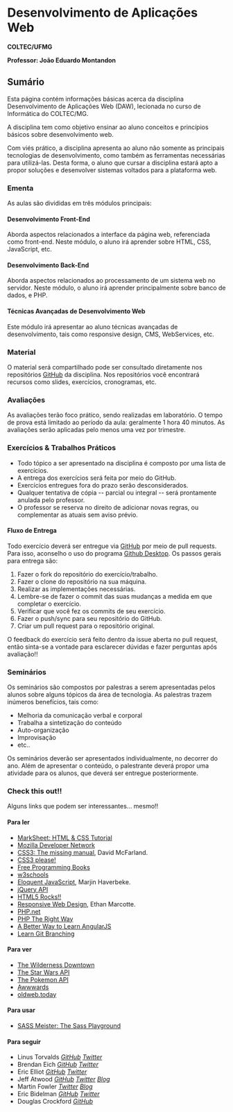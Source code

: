 # Desenvolvimento de Aplicações Web

**COLTEC/UFMG**

**Professor: João Eduardo Montandon**

## Sumário

Esta página contém informações básicas acerca da disciplina Desenvolvimento de Aplicações Web (DAW), lecionada no curso de Informática do COLTEC/MG.

A disciplina tem como objetivo ensinar ao aluno conceitos e princípios básicos sobre desenvolvimento web.

Com viés prático, a disciplina apresenta ao aluno não somente as principais tecnologias de desenvolvimento, como também as ferramentas necessárias para utilizá-las. Desta forma, o aluno que cursar a disciplina estará apto a propor soluções e desenvolver sistemas voltados para a plataforma web.

### Ementa

As aulas são divididas em três módulos principais:

#### Desenvolvimento Front-End

Aborda aspectos relacionados a interface da página web, referenciada como front-end. Neste módulo, o aluno irá aprender sobre HTML, CSS, JavaScript, etc.

#### Desenvolvimento Back-End

Aborda aspectos relacionados ao processamento de um sistema web no servidor. Neste módulo, o aluno irá aprender principalmente sobre banco de dados, e PHP.

#### Técnicas Avançadas de Desenvolvimento Web

Este módulo irá apresentar ao aluno técnicas avançadas de desenvolvimento, tais como responsive design, CMS, WebServices, etc.

### Material

O material será compartilhado pode ser consultado diretamente nos repositórios [GitHub](http://github.com/coltec-daw) da disciplina. Nos repositórios você encontrará recursos como slides, exercícios, cronogramas, etc.

### Avaliações

As avaliações terão foco prático, sendo realizadas em laboratório. O tempo de prova está limitado ao período da aula: geralmente 1 hora 40 minutos. As avaliações serão aplicadas pelo menos uma vez por trimestre.

### Exercícios & Trabalhos Práticos

* Todo tópico a ser apresentado na disciplina é composto por uma lista de exercícios.
* A entrega dos exercícios será feita por meio do GitHub.
* Exercícios entregues fora do prazo serão desconsiderados.
* Qualquer tentativa de cópia -- parcial ou integral -- será prontamente anulada pelo professor.
* O professor se reserva no direito de adicionar novas regras, ou complementar as atuais sem aviso prévio.

#### Fluxo de Entrega

Todo exercício deverá ser entregue via [GitHub](http://www.github.com) por meio de pull requests. Para isso, aconselho o uso do programa [Github Desktop](https://desktop.github.com/). Os passos gerais para entrega são:

1. Fazer o fork do repositório do exercício/trabalho.
2. Fazer o clone do repositório na sua máquina.
3. Realizar as implementações necessárias.
  1. Lembre-se de fazer o commit das suas mudanças a medida em que completar o exercício.
4. Verificar que você fez os commits de seu exercício.
5. Fazer o push/sync para seu repositório do GitHub.
6. Criar um pull request para o repositório original.

O feedback do exercício será feito dentro da issue aberta no pull request, então sinta-se a vontade para esclarecer dúvidas e fazer perguntas após avaliação!!

### Seminários

Os seminários são compostos por palestras a serem apresentadas pelos alunos sobre alguns tópicos da área de tecnologia. As palestras trazem inúmeros benefícios, tais como:

* Melhoria da comunicação verbal e corporal
* Trabalha a sintetização do conteúdo
* Auto-organização
* Improvisação
* etc..

Os seminários deverão ser apresentados individualmente, no decorrer do ano. Além de apresentar o conteúdo, o palestrante deverá propor uma atividade para os alunos, que deverá ser entregue posteriormente.

### Check this out!!

Alguns links que podem ser interessantes... mesmo!!

#### Para ler

* [<i class="fa fa-star small"></i> MarkSheet: HTML & CSS Tutorial](http://marksheet.io/)
* [<i class="fa fa-star small"></i> Mozilla Developer Network](https://developer.mozilla.org/pt-BR/docs/Web)
* [CSS3: The missing manual](http://www.amazon.com/CSS3-Missing-David-Sawyer-McFarland/dp/1449325947), David McFarland.
* [CSS3 please!](http://css3please.com/)
* [<i class="fa fa-star small"></i> Free Programming Books](https://github.com/vhf/free-programming-books/blob/master/free-programming-books.md)
* [w3schools](http://www.w3schools.com/)
* [<i class="fa fa-star small"></i> Eloquent JavaScript](http://eloquentjavascript.net/), Marjin Haverbeke.
* [jQuery API](http://api.jquery.com/)
* [HTML5 Rocks!!](https://github.com/html5rocks/slides.html5rocks.com)
* [Responsive Web Design](http://abookapart.com/products/responsive-web-design), Ethan Marcotte.
* [PHP.net](http://php.net/)
* [PHP The Right Way](http://www.phptherightway.com/)
* [<i class="fa fa-star small"></i> A Better Way to Learn AngularJS](https://thinkster.io/a-better-way-to-learn-angularjs)
* [<i class="fa fa-star small"></i> Learn Git Branching](http://pcottle.github.io/learnGitBranching/)

#### Para ver

* [The Wilderness Downtown](http://www.thewildernessdowntown.com/)
* [The Star Wars API](https://swapi.co/)
* [The Pokemon API](http://pokeapi.co/)
* [Awwwards](http://www.awwwards.com/)
* [oldweb.today](http://oldweb.today/)

#### Para usar

* [SASS Meister: The Sass Playground](http://www.sassmeister.com/)

#### Para seguir

* Linus Torvalds [<i class="fa fa-github" title="GitHub">GitHub</i>](https://github.com/torvalds) [<i class="fa fa-twitter" title="Twitter">Twitter</i>](https://twitter.com/linus__torvalds)
* Brendan Eich [<i class="fa fa-github" title="GitHub">GitHub</i>](https://github.com/BrendanEich) [<i class="fa fa-twitter" title="Twitter">Twitter</i>](https://twitter.com/brendaneich)
* Eric Elliot [<i class="fa fa-github" title="GitHub">GitHub</i>](https://github.com/ericelliott) [<i class="fa fa-twitter" title="Twitter">Twitter</i>](https://twitter.com/_ericelliott)
* Jeff Atwood [<i class="fa fa-github" title="GitHub">GitHub</i>](https://github.com/coding-horror) [<i class="fa fa-twitter" title="Twitter">Twitter</i>](https://twitter.com/codinghorror) [<i class="fa fa-rss" title="Blog">Blog</i>](http://blog.codinghorror.com/)
* Martin Fowler [<i class="fa fa-twitter" title="Twitter">Twitter</i>](https://twitter.com/martinfowler) [<i class="fa fa-rss" title="Blog">Blog</i>](http://martinfowler.com/bliki/)
* Eric Bidelman [<i class="fa fa-github" title="GitHub">GitHub</i>](https://github.com/ebidel) [<i class="fa fa-twitter" title="Twitter">Twitter</i>](https://twitter.com/ebidel)
* Douglas Crockford [<i class="fa fa-github" title="GitHub">GitHub</i>](https://github.com/douglascrockford)

